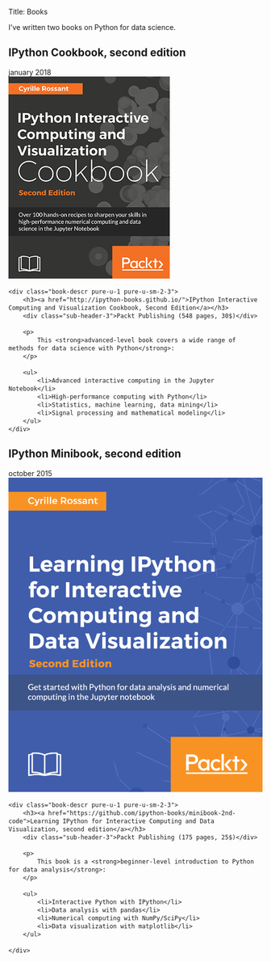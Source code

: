 Title: Books

I've written two books on Python for data science.


<a name="cookbook"></a>
## IPython Cookbook, second edition
<div class="sub-header-2">january 2018</div>

<div class="pure-g">
    <div class="book-cover pure-u-1 pure-u-sm-1-3">
        <a href="http://ipython-books.github.io/"><img src="/images/cookbook.png" class="book-cover" alt="IPython Cookbook, Second Edition" /></a>
    </div>

    <div class="book-descr pure-u-1 pure-u-sm-2-3">
        <h3><a href="http://ipython-books.github.io/">IPython Interactive Computing and Visualization Cookbook, Second Edition</a></h3>
        <div class="sub-header-3">Packt Publishing (548 pages, 30$)</div>

        <p>
            This <strong>advanced-level book covers a wide range of methods for data science with Python</strong>:
        </p>

        <ul>
            <li>Advanced interactive computing in the Jupyter Notebook</li>
            <li>High-performance computing with Python</li>
            <li>Statistics, machine learning, data mining</li>
            <li>Signal processing and mathematical modeling</li>
        </ul>
    </div>
</div>



<a name="minibook"></a>
## IPython Minibook, second edition
<div class="sub-header-2">october 2015</div>

<div class="pure-g">
    <div class="book-cover pure-u-1 pure-u-sm-1-3">
        <a href="https://github.com/ipython-books/minibook-2nd-code"><img src="/images/minibook.png" alt="IPython minibook" /></a>
    </div>

    <div class="book-descr pure-u-1 pure-u-sm-2-3">
        <h3><a href="https://github.com/ipython-books/minibook-2nd-code">Learning IPython for Interactive Computing and Data Visualization, second edition</a></h3>
        <div class="sub-header-3">Packt Publishing (175 pages, 25$)</div>

        <p>
            This book is a <strong>beginner-level introduction to Python for data analysis</strong>:
        </p>

        <ul>
            <li>Interactive Python with IPython</li>
            <li>Data analysis with pandas</li>
            <li>Numerical computing with NumPy/SciPy</li>
            <li>Data visualization with matplotlib</li>
        </ul>

    </div>
</div>

